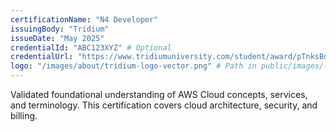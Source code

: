 ```yaml
---
certificationName: "N4 Developer"
issuingBody: "Tridium"
issueDate: "May 2025"
credentialId: "ABC123XYZ" # Optional
credentialUrl: "https://www.tridiumuniversity.com/student/award/pTnksBdc1b1pvoQzG15TJrqF" # Optional
logo: "/images/about/tridium-logo-vector.png" # Path in public/images/logos/
---
```

Validated foundational understanding of AWS Cloud concepts, services, and terminology. This certification covers cloud architecture, security, and billing.